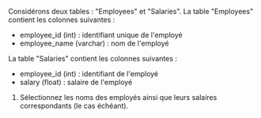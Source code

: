 Considérons deux tables : "Employees" et "Salaries". La table "Employees" contient les colonnes suivantes :

- employee_id (int) : identifiant unique de l'employé
- employee_name (varchar) : nom de l'employé

La table "Salaries" contient les colonnes suivantes :

- employee_id (int) : identifiant de l'employé
- salary (float) : salaire de l'employé

1. Sélectionnez les noms des employés ainsi que leurs salaires correspondants (le cas échéant).
